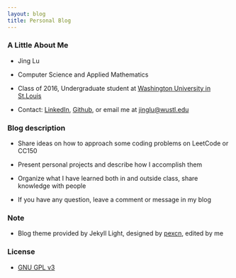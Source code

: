 ```yaml
---
layout: blog
title: Personal Blog
---
```


<link rel="stylesheet" href="/res/css/page.css">

### A Little About Me

- Jing Lu

- Computer Science and Applied Mathematics

- Class of 2016, Undergraduate student at [Washington University in St.Louis](https://www.wustl.edu)

- Contact: [LinkedIn](https://www.linkedin.com/in/jinglu111), [Github](https://github.com/startupjing), or email me at jinglu@wustl.edu


### Blog description

- Share ideas on how to approach some coding problems on LeetCode or CC150

- Present personal projects and describe how I accomplish them

- Organize what I have learned both in and outside class, share knowledge with people

- If you have any question, leave a comment or message in my blog

### Note

- Blog theme provided by Jekyll Light, designed by [pexcn](https://github.com/pexcn/Jekyll-Light), edited by me

### License

- [GNU GPL v3](http://www.gnu.org/licenses/gpl-3.0.html)
